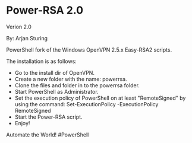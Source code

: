 # Power-RSA 2.0
Verion 2.0

By: Arjan Sturing

PowerShell fork of the Windows OpenVPN 2.5.x Easy-RSA2 scripts.

The installation is as follows:

- Go to the install dir of OpenVPN.
- Create a new folder with the name: powerrsa.
- Clone the files and folder in to the powerrsa folder.
- Start PowerShell as Administrator.
- Set the execution policy of PowerShell on at least "RemoteSigned" by using the command: Set-ExecutionPolicy -ExecutionPolicy RemoteSigned
- Start the Power-RSA script.
- Enjoy!

Automate the World! #PowerShell
